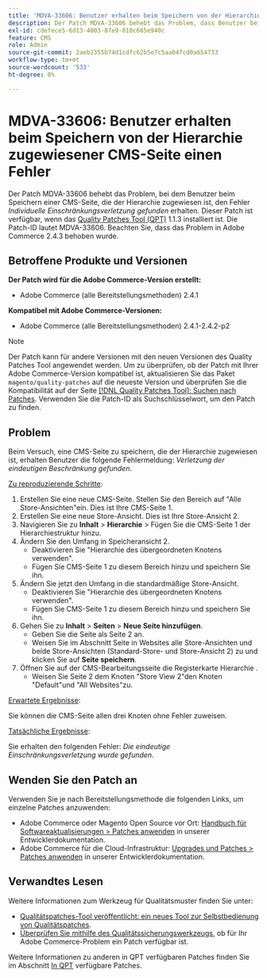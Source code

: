 ```yaml
---
title: 'MDVA-33606: Benutzer erhalten beim Speichern von der Hierarchie zugewiesener CMS-Seite einen Fehler.'
description: Der Patch MDVA-33606 behebt das Problem, dass Benutzer beim Speichern einer CMS-Seite, die der Hierarchie zugewiesen ist, den Fehler *Individuelle Einschränkungsverletzung gefunden* erhalten. Dieser Patch ist verfügbar, wenn das [Quality Patches Tool (QPT)](/help/announcements/adobe-commerce-announcements/magento-quality-patches-released-new-tool-to-self-serve-quality-patches.md) 1.1.3 installiert ist. Die Patch-ID lautet MDVA-33606. Beachten Sie, dass das Problem in Adobe Commerce 2.4.3 behoben wurde.
exl-id: cdefece5-6d13-4003-87e9-810c665e940c
feature: CMS
role: Admin
source-git-commit: 2aeb2355b74d1cdfc62b5e7c5aa04fcd0a654733
workflow-type: tm+mt
source-wordcount: '533'
ht-degree: 0%

---
```


# MDVA-33606: Benutzer erhalten beim Speichern von der Hierarchie zugewiesener CMS-Seite einen Fehler

Der Patch MDVA-33606 behebt das Problem, bei dem Benutzer beim Speichern einer CMS-Seite, die der Hierarchie zugewiesen ist, den Fehler *Individuelle Einschränkungsverletzung gefunden* erhalten. Dieser Patch ist verfügbar, wenn das [Quality Patches Tool (QPT)](/help/announcements/adobe-commerce-announcements/magento-quality-patches-released-new-tool-to-self-serve-quality-patches.md) 1.1.3 installiert ist. Die Patch-ID lautet MDVA-33606. Beachten Sie, dass das Problem in Adobe Commerce 2.4.3 behoben wurde.

## Betroffene Produkte und Versionen

**Der Patch wird für die Adobe Commerce-Version erstellt:**

* Adobe Commerce (alle Bereitstellungsmethoden) 2.4.1

**Kompatibel mit Adobe Commerce-Versionen:**

* Adobe Commerce (alle Bereitstellungsmethoden) 2.4.1-2.4.2-p2

>[!NOTE]
>
>Der Patch kann für andere Versionen mit den neuen Versionen des Quality Patches Tool angewendet werden. Um zu überprüfen, ob der Patch mit Ihrer Adobe Commerce-Version kompatibel ist, aktualisieren Sie das Paket `magento/quality-patches` auf die neueste Version und überprüfen Sie die Kompatibilität auf der Seite [[!DNL Quality Patches Tool]: Suchen nach Patches](https://experienceleague.adobe.com/tools/commerce-quality-patches/index.html). Verwenden Sie die Patch-ID als Suchschlüsselwort, um den Patch zu finden.

## Problem

Beim Versuch, eine CMS-Seite zu speichern, die der Hierarchie zugewiesen ist, erhalten Benutzer die folgende Fehlermeldung: *Verletzung der eindeutigen Beschränkung gefunden*.

<u>Zu reproduzierende Schritte</u>:

1. Erstellen Sie eine neue CMS-Seite. Stellen Sie den Bereich auf &quot;Alle Store-Ansichten&quot;ein. Dies ist Ihre CMS-Seite 1.
1. Erstellen Sie eine neue Store-Ansicht. Dies ist Ihre Store-Ansicht 2.
1. Navigieren Sie zu **Inhalt** > **Hierarchie** > Fügen Sie die CMS-Seite 1 der Hierarchiestruktur hinzu.
1. Ändern Sie den Umfang in Speicheransicht 2.
   * Deaktivieren Sie &quot;Hierarchie des übergeordneten Knotens verwenden&quot;.
   * Fügen Sie CMS-Seite 1 zu diesem Bereich hinzu und speichern Sie ihn.
1. Ändern Sie jetzt den Umfang in die standardmäßige Store-Ansicht.
   * Deaktivieren Sie &quot;Hierarchie des übergeordneten Knotens verwenden&quot;.
   * Fügen Sie CMS-Seite 1 zu diesem Bereich hinzu und speichern Sie ihn.
1. Gehen Sie zu **Inhalt** > **Seiten** > **Neue Seite hinzufügen**.
   * Geben Sie die Seite als Seite 2 an.
   * Weisen Sie im Abschnitt Seite in Websites alle Store-Ansichten und beide Store-Ansichten (Standard-Store- und Store-Ansicht 2) zu und klicken Sie auf **Seite speichern**.
1. Öffnen Sie auf der CMS-Bearbeitungsseite die Registerkarte Hierarchie .
   * Weisen Sie Seite 2 dem Knoten &quot;Store View 2&quot;den Knoten &quot;Default&quot;und &quot;All Websites&quot;zu.

<u>Erwartete Ergebnisse</u>:

Sie können die CMS-Seite allen drei Knoten ohne Fehler zuweisen.

<u>Tatsächliche Ergebnisse</u>:

Sie erhalten den folgenden Fehler: *Die eindeutige Einschränkungsverletzung wurde gefunden*.

## Wenden Sie den Patch an

Verwenden Sie je nach Bereitstellungsmethode die folgenden Links, um einzelne Patches anzuwenden:

* Adobe Commerce oder Magento Open Source vor Ort: [Handbuch für Softwareaktualisierungen > Patches anwenden](https://experienceleague.adobe.com/en/docs/commerce-operations/tools/quality-patches-tool/usage) in unserer Entwicklerdokumentation.
* Adobe Commerce für die Cloud-Infrastruktur: [Upgrades und Patches > Patches anwenden](https://experienceleague.adobe.com/en/docs/commerce-cloud-service/user-guide/develop/upgrade/apply-patches) in unserer Entwicklerdokumentation.

## Verwandtes Lesen

Weitere Informationen zum Werkzeug für Qualitätsmuster finden Sie unter:

* [Qualitätspatches-Tool veröffentlicht: ein neues Tool zur Selbstbedienung von Qualitätspatches](/help/announcements/adobe-commerce-announcements/magento-quality-patches-released-new-tool-to-self-serve-quality-patches.md).
* [Überprüfen Sie mithilfe des Qualitätssicherungswerkzeugs](/help/support-tools/patches-available-in-qpt-tool/check-patch-for-magento-issue-with-magento-quality-patches.md), ob für Ihr Adobe Commerce-Problem ein Patch verfügbar ist.

Weitere Informationen zu anderen in QPT verfügbaren Patches finden Sie im Abschnitt [In QPT](https://support.magento.com/hc/en-us/sections/360010506631-Patches-available-in-MQP-tool-) verfügbare Patches.
